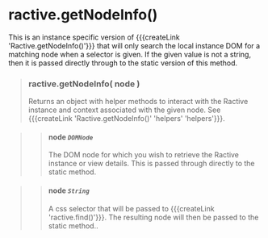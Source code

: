 # ractive.getNodeInfo()

This is an instance specific version of {{{createLink 'Ractive.getNodeInfo()'}}} that will only search the local instance DOM for a matching node when a selector is given. If the given value is not a string, then it is passed directly through to the static version of this method.

> ### ractive.getNodeInfo( node )
> Returns an object with helper methods to interact with the Ractive instance and context associated with the given node. See {{{createLink 'Ractive.getNodeInfo()' 'helpers' 'helpers'}}}.

> > #### **node** *`DOMNode`*
> > The DOM node for which you wish to retrieve the Ractive instance or view details. This is passed through directly to the static method.

> > #### **node** *`String`*
> > A css selector that will be passed to {{{createLink 'ractive.find()'}}}. The resulting node will then be passed to the static method..

